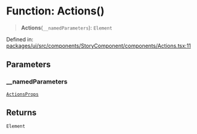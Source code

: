 # Function: Actions()

> **Actions**(`__namedParameters`): `Element`

Defined in: [packages/ui/src/components/StoryComponent/components/Actions.tsx:11](https://github.com/laruss/react-text-game/blob/7602514695c2b4f79da2fb62137ed33ba5572ba4/packages/ui/src/components/StoryComponent/components/Actions.tsx#L11)

## Parameters

### \_\_namedParameters

[`ActionsProps`](../type-aliases/ActionsProps.md)

## Returns

`Element`
